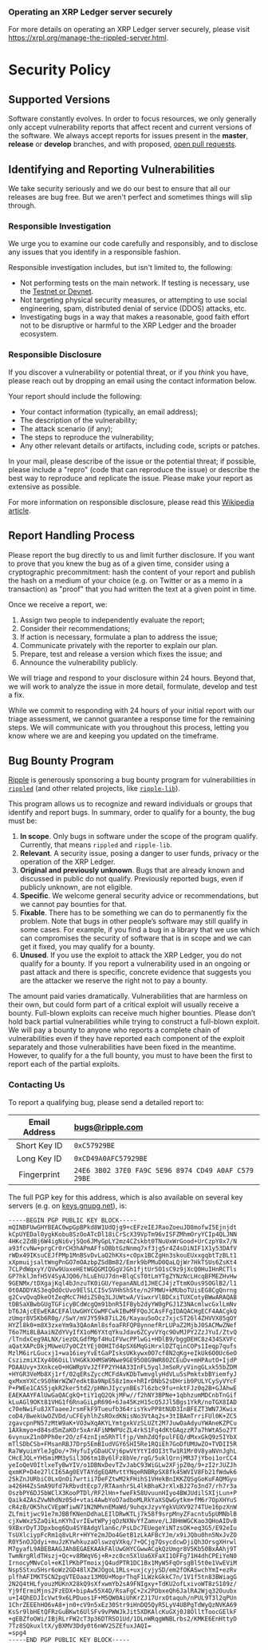 ### Operating an XRP Ledger server securely

For more details on operating an XRP Ledger server securely, please visit https://xrpl.org/manage-the-rippled-server.html.


# Security Policy

## Supported Versions

Software constantly evolves. In order to focus resources, we only generally only accept vulnerability reports that affect recent and current versions of the software. We always accept reports for issues present in the **master**, **release** or **develop** branches, and with proposed, [open pull requests](https://github.com/xrplf/xrpld/pulls).

## Identifying and Reporting Vulnerabilities

We take security seriously and we do our best to ensure that all our releases are bug free. But we aren't perfect and sometimes things will slip through.

### Responsible Investigation

We urge you to examine our code carefully and responsibly, and to disclose any issues that you identify in a responsible fashion.

Responsible investigation includes, but isn't limited to, the following:

- Not performing tests on the main network. If testing is necessary, use the [Testnet or Devnet](https://xrpl.org/xrp-testnet-faucet.html).
- Not targeting physical security measures, or attempting to use social engineering, spam, distributed denial of service (DDOS) attacks, etc.
- Investigating bugs in a way that makes a reasonable, good faith effort not to be disruptive or harmful to the XRP Ledger and the broader ecosystem.

### Responsible Disclosure

If you discover a vulnerability or potential threat, or if you _think_
you have, please reach out by dropping an email using the contact
information below.

Your report should include the following:

- Your contact information (typically, an email address);
- The description of the vulnerability;
- The attack scenario (if any);
- The steps to reproduce the vulnerability;
- Any other relevant details or artifacts, including code, scripts or patches.

In your mail, please describe of the issue or the potential threat; if possible, please include a "repro" (code that can reproduce the issue) or describe the best way to reproduce and replicate the issue. Please make your report as extensive as possible.

For more information on responsible disclosure, please read this [Wikipedia article](https://en.wikipedia.org/wiki/Responsible_disclosure).

## Report Handling Process

Please report the bug directly to us and limit further disclosure. If you want to prove that you knew the bug as of a given time, consider using a cryptographic precommitment: hash the content of your report and publish the hash on a medium of your choice (e.g. on Twitter or as a memo in a transaction) as "proof" that you had written the text at a given point in time.

Once we receive a report, we:

1. Assign two people to independently evaluate the report;
2. Consider their recommendations;
3. If action is necessary, formulate a plan to address the issue;
4. Communicate privately with the reporter to explain our plan.
5. Prepare, test and release a version which fixes the issue; and
6. Announce the vulnerability publicly.

We will triage and respond to your disclosure within 24 hours. Beyond that, we will work to analyze the issue in more detail, formulate, develop and test a fix.

While we commit to responding with 24 hours of your initial report with our triage assessment, we cannot guarantee a response time for the remaining steps. We will communicate with you throughout this process, letting you know where we are and keeping you updated on the timeframe.

## Bug Bounty Program

[Ripple](https://ripple.com) is generously sponsoring a bug bounty program for vulnerabilities in [`rippled`](https://github.com/xrplf/xrpld) (and other related projects, like [`ripple-lib`](https://github.com/ripple/ripple-lib)).

This program allows us to recognize and reward individuals or groups that identify and report bugs. In summary, order to qualify for a bounty, the bug must be:

1. **In scope**. Only bugs in software under the scope of the program qualify. Currently, that means `rippled` and `ripple-lib`.
2. **Relevant**. A security issue, posing a danger to user funds, privacy or the operation of the XRP Ledger.
3. **Original and previously unknown**. Bugs that are already known and discussed in public do not qualify. Previously reported bugs, even if publicly unknown, are not eligible.
4. **Specific**. We welcome general security advice or recommendations, but we cannot pay bounties for that.
5. **Fixable**. There has to be something we can do to permanently fix the problem. Note that bugs in other people’s software may still qualify in some cases. For example, if you find a bug in a library that we use which can compromises the security of software that is in scope and we can get it fixed, you may qualify for a bounty.
6. **Unused**. If you use the exploit to attack the XRP Ledger, you do not qualify for a bounty. If you report a vulnerability used in an ongoing or past attack and there is specific, concrete evidence that suggests you are the attacker we reserve the right not to pay a bounty.

The amount paid varies dramatically. Vulnerabilities that are harmless on their own, but could form part of a critical exploit will usually receive a bounty. Full-blown exploits can receive much higher bounties. Please don’t hold back partial vulnerabilities while trying to construct a full-blown exploit. We will pay a bounty to anyone who reports a complete chain of vulnerabilities even if they have reported each component of the exploit separately and those vulnerabilities have been fixed in the meantime. However, to qualify for a the full bounty, you must to have been the first to report each of the partial exploits.

### Contacting Us

To report a qualifying bug, please send a detailed report to:

|Email Address|bugs@ripple.com                                      |
|:-----------:|:----------------------------------------------------|
|Short Key ID | `0xC57929BE`                                        |
|Long Key ID  | `0xCD49A0AFC57929BE`                                |
|Fingerprint  | `24E6 3B02 37E0 FA9C 5E96 8974 CD49 A0AF C579 29BE` |

The full PGP key for this address, which is also available on several key servers (e.g. on [keys.gnupg.net](https://keys.gnupg.net)), is: 
```
-----BEGIN PGP PUBLIC KEY BLOCK-----
mQINBFUwGHYBEAC0wpGpBPkd8W1UdQjg9+cEFzeIEJRaoZoeuJD8mofwI5Ejnjdt
kCpUYEDal0ygkKobu8SzOoATcDl18iCrScX39VpTm96vISFZMhmOryYCIp4QLJNN
4HKc2ZdBj6W4igNi6vj5Qo6JMyGpLY2mz4CZskbt0TNuUxWrGood+UrCzpY8x7/N
a93fcvNw+prgCr0rCH3hAPmAFfsOBbtGzNnmq7xf3jg5r4Z4sDiNIF1X1y53DAfV
rWDx49IKsuCEJfPMp1MnBSvDvLaQ2hKXs+cOpx1BCZgHn3skouEUxxgqbtTzBLt1
xXpmuijsaltWngPnGO7mOAzbpZSdBm82/Emrk9bPMuD0QaLQjWr7HkTSUs6ZsKt4
7CLPdWqxyY/QVw9UaxeHEtWGQGMIQGgVJGh1fjtUr5O1sC9z9jXcQ0HuIHnRCTls
GP7hklJmfH5V4SyAJQ06/hLuEhUJ7dn+BlqCsT0tLmYTgZYNzNcLHcqBFMEZHvHw
9GENMx/tDXgajKql4bJnzuTK0iGU/YepanANLd1JHECJ4jzTtmKOus9SOGlB2/l1
0t0ADDYAS3eqOdOcUvo9ElSLCI5vSVHhShSte/n2FMWU+kMUboTUisEG8CgQnrng
g2CvvQvqDkeOtZeqMcC7HdiZS0q3LJUWtwA/ViwxrVlBDCxiTUXCotyBWwARAQAB
tDBSaXBwbGUgTGFicyBCdWcgQm91bnR5IFByb2dyYW0gPGJ1Z3NAcmlwcGxlLmNv
bT6JAjcEEwEKACEFAlUwGHYCGwMFCwkIBwMFFQoJCAsFFgIDAQACHgECF4AACgkQ
zUmgr8V5Kb6R0g//SwY/mVJY59k87iL26/KayauSoOcz7xjcST26l4ZHVVX85gOY
HYZl8k0+m8X3zxeYm9a3QAoAml8sfoaFRFQP8ynnefRrLUPaZ2MjbJ0SACMwZNef
T6o7Mi8LBAaiNZdYVyIfX1oM6YXtqYkuJdav6ZCyvVYqc9OvMJPY2ZzJYuI/ZtvQ
/lTndxCeg9ALNX/iezOLGdfMpf4HuIFVwcPPlwGi+HDlB9/bggDEHC8z434SXVFc
aQatXAPcDkjMUweU7y0CZtYEj00HITd4pSX6MqGiHrxlDZTqinCOPs1Ieqp7qufs
MzlM6irLGucxj1+wa16ieyYvEtGaPIsksUKkywx0O7cf8N2qKg+eIkUk6O0Uc6eO
CszizmiXIXy4O6OiLlVHGKkXHMSW9Nwe9GE95O8G9WR8OZCEuDv+mHPAutO+IjdP
PDAAUvy+3XnkceO+HGWRpVvJZfFP2YH4A33InFL5yqlJmSoR/yVingGLxk55bZDM
+HYGR3VeMb8Xj1rf/02qERsZyccMCFdAvKDbTwmvglyHdVLu5sPmktxbBYiemfyJ
qxMxmYXCc9S0hWrWZW7edktBa9NpE58z1mx+hRIrDNbS2sDHrib9PULYCySyVYcF
P+PWEe1CAS5jqkR2ker5td2/pHNnJIycynBEs7l6zbc9fu+nktFJz0q2B+GJAhwE
EAEKAAYFAlUwGaQACgkQ+tiY1qQ2QkjMFw//f2hNY3BPNe+1qbhzumMDCnbTnGif
kLuAGl9OKt81VHG1f6RnaGiLpR696+6Ja45KzH15cQ5JJl5Bgs1YkR/noTGX8IAD
c70eNwiFu8JXTaaeeJrsmFkF9Tueufb364risYkvPP8tNUD3InBFEZT3WN7JKwix
coD4/BwekUwOZVDd/uCFEyhlhZsROxdKNisNo3VtAq2s+3tIBAmTrriFUl0K+ZC5
zgavcpnPN57zMtW9aK+VO3wXqAKYLYmtgxkVzSLUZt2M7JuwOaAdyuYWAneKZPCu
1AXkmyo+d84sd5mZaKOr5xArAFiNMWPUcZL4rkS1Fq4dKtGAqzzR7a7hWtA5o27T
6vynuxZ1n0PPh0er2O/zF4znIjm5RhTlfjp/VmhZdQfpulFEQ/dMxxGkQ9z5IYbX
mTlSDbCSb+FMsanRBJ7Drp5EmBIudVGY6SHI5Re1RQiEh7GoDfUMUwZO+TVDII5R
Ra7WyuimYleJgDo/+7HyfuIyGDaUCVj6pwVtYtYIdOI3tTw1R1Mr0V8yaNVnJghL
CHcEJQL+YHSmiMM3ySil3O6tm1By6lFz8bVe/rgG/5uklQrnjMR37jYboi1orCC4
yeIoQeV0ItlxeTyBwYIV/o1DBNxDevTZvJabC93WiGLw2XFjpZ0q/9+zI2rJUZJh
qxmKP+D4e27lCI65Ag0EVTAYdgEQAMvttYNqeRNBRpSX8fk45WVIV8Fb21fWdwk6
2SkZnJURbiC0LxQnOi7wrtii7DeFZtwM2kFHihS1VHekBnIKKZQSgGoKuFAQMGyu
a426H4ZsSmA9Ufd7kRbvdtEcp7/RTAanhrSL4lkBhaKJrXlxBJ27o3nd7/rh7r3a
OszbPY6DJ5bWClX3KooPTDl/RF2lHn+fweFk58UvuunHIyo4BWJUdilSXIjLun+P
Qaik4ZAsZVwNhdNz05d+vtai4AwbYoO7adboMLRkYaXSQwGytkm+fM6r7OpXHYuS
cR4zB/OK5hxCVEpWfiwN71N2NMvnEMaWd/9uhqxJzyvYgkVUXV9274TUe16pzXnW
ZLfmitjwc91e7mJBBfKNenDdhaLEIlDRwKTLj7k58f9srpMnyZFacntu5pUMNblB
cjXwWxz5ZaQikLnKYhIvrIEwtWPyjqOzNXNvYfZamve/LJ8HmWGCKao3QHoAIDvB
9XBxrDyTJDpxbog6Qu4SY8AdgVlan6c/PsLDc7EUegeYiNTzsOK+eq3G5/E92eIu
TsUXlciypFcRm1q8vLRr+HYYe2mJDo4GetB1zLkAFBcYJm/x9iJQbu0hn5NxJvZO
R0Y5nOJQdyi+muJzKYwhkuzaOlswzqVXkq/7+QCjg7QsycdcwDjiQh3OrsgXHrwl
M7gyafL9ABEBAAGJAh8EGAEKAAkFAlUwGHYCGwwACgkQzUmgr8V5Kb50BxAAhj9T
TwmNrgRldTHszj+Qc+v8RWqV6j+R+zc0cn5XlUa6XFaXI1OFFg71H4dhCPEiYeN0
IrnocyMNvCol+eKIlPKbPTmoixjQ4udPTR1DC1Bx1MyW5FqOrsgBl5t0e1VwEViM
NspSStxu5Hsr6oWz2GD48lXZWJOgoL1RLs+uxjcyjySD/em2fOKASwchYmI+ezRv
plfhAFIMKTSCN2pgVTEOaaz13M0U+MoprThqF1LWzkGkkC7n/1V1f5tn83BWiagG
2N2Q4tHLfyouzMUKnX28kQ9sXfxwmYb2sA9FNIgxy+TdKU2ofLxivoWT8zS189z/
Yj9fErmiMjns2FzEDX+bipAw55X4D/RsaFgC+2x2PDbxeQh6JalRA2Wjq32Ouubx
u+I4QhEDJIcVwt9x6LPDuos1F+M5QW0AiUhKrZJ17UrxOtaquh/nPUL9T3l2qPUn
1ChrZEEEhHO6vA8+jn0+cV9n5xEz30Str9iHnDQ5QyR5LyV4UBPgTdWyQzNVKA69
KsSr9lbHEtQFRzGuBKwt6UlSFv9vPWWJkJit5XDKAlcKuGXj0J8OlltToocGElkF
+gEBZfoOWi/IBjRLrFW2cT3p36DTR5O1Ud/1DLnWRqgWNBLrbs2/KMKE6EnHttyD
7Tz8SQkuxltX/yBXMV3Ddy0t6nWV2SZEfuxJAQI=
=spg4
-----END PGP PUBLIC KEY BLOCK-----
```
